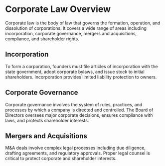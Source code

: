 # Corporate Law Overview

Corporate law is the body of law that governs the formation, operation, and dissolution of corporations. 
It covers a wide range of areas including incorporation, corporate governance, mergers and acquisitions, compliance, and shareholder rights.

## Incorporation
To form a corporation, founders must file articles of incorporation with the state government, adopt corporate bylaws, and issue stock to initial shareholders. Incorporation provides limited liability protection to owners.

## Corporate Governance
Corporate governance involves the system of rules, practices, and processes by which a company is directed and controlled. 
The Board of Directors oversees major corporate decisions, ensures compliance with laws, and protects shareholder interests.

## Mergers and Acquisitions
M&A deals involve complex legal processes including due diligence, drafting agreements, and regulatory approvals. Proper legal counsel is critical to protect corporate and shareholder interests.

